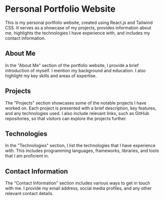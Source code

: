 # Personal Portfolio Website
This is my personal portfolio website, created using React.js and Tailwind CSS. It serves as a showcase of my projects, provides information about me, highlights the technologies I have experience with, and includes my contact information.

## About Me
In the "About Me" section of the portfolio website, I provide a brief introduction of myself. I mention my background and education. I also highlight my key skills and areas of expertise.

## Projects
The "Projects" section showcases some of the notable projects I have worked on. Each project is presented with a brief description, key features, and any technologies used. I also include relevant links, such as GitHub repositories, so that visitors can explore the projects further.

## Technologies
In the "Technologies" section, I list the technologies that I have experience with. This includes programming languages, frameworks, libraries, and tools that I am proficient in.

## Contact Information
The "Contact Information" section includes various ways to get in touch with me. I provide my email address, social media profiles, and any other relevant contact details.
